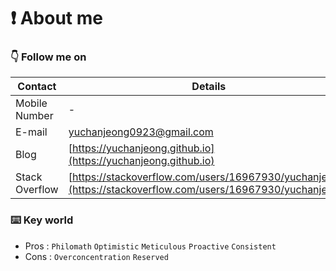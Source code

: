 # ❗️ About me

### 👇 Follow me on

| Contact        | Details                                                                                                      |
| -------------- | ------------------------------------------------------------------------------------------------------------ |
| Mobile Number  | -                                                                                                            |
| E-mail         | [yuchanjeong0923@gmail.com](mailto:yuchanjeong0923@gmail.com)                                                |
| Blog           | [https://yuchanjeong.github.io](https://yuchanjeong.github.io)                                               |
| Stack Overflow | [https://stackoverflow.com/users/16967930/yuchanjeong](https://stackoverflow.com/users/16967930/yuchanjeong) |

### ⌨️ Key world 

- Pros : `Philomath` `Optimistic` `Meticulous` `Proactive` `Consistent`
- Cons : `Overconcentration` `Reserved`
